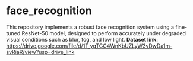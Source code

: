 # face_recognition
This repository implements a robust face recognition system using a fine-tuned ResNet-50 model, designed to perform accurately under degraded visual conditions such as blur, fog, and low light.
**Dataset link**: https://drive.google.com/file/d/1T_ygTGG4WnKbUZLyW3vDwDa1m-svRiaR/view?usp=drive_link 
